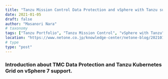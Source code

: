 ```yaml
---
title: "Tanzu Mission Control Data Protection and vSphere with Tanzu support."
date: 2021-01-05
draft: false
author: "Masanori Nara"
# taxonomy
tags: ["Tanzu Portfolio", "Tanzu Mission Control", "vSphere with Tanzu"]
location: "https://www.netone.co.jp/knowledge-center/netone-blog/20210105/"
# type
type: "post"
---
```


### Introduction about TMC Data Protection and Tanzu Kubernetes Grid on vSphere 7 support.
